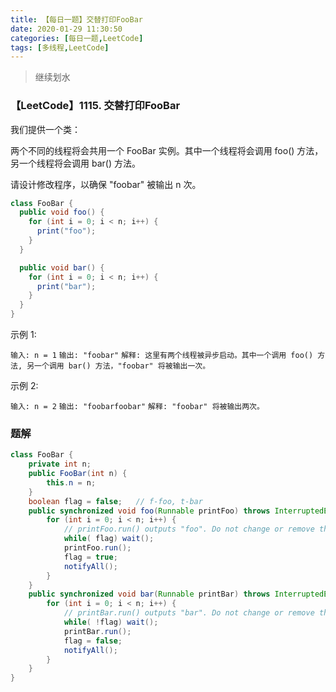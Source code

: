```yaml
---
title: 【每日一题】交替打印FooBar
date: 2020-01-29 11:30:50
categories: [每日一题,LeetCode]
tags: [多线程,LeetCode]
---
```


> 继续划水

### 【LeetCode】1115. 交替打印FooBar

我们提供一个类：

两个不同的线程将会共用一个 FooBar 实例。其中一个线程将会调用 foo() 方法，另一个线程将会调用 bar() 方法。

请设计修改程序，以确保 "foobar" 被输出 n 次。

<!--more-->

```java
class FooBar {
  public void foo() {
    for (int i = 0; i < n; i++) {
      print("foo");
    }
  }

  public void bar() {
    for (int i = 0; i < n; i++) {
      print("bar");
    }
  }
}
```

 

示例 1:

`输入: n = 1`
`输出: "foobar"`
`解释: 这里有两个线程被异步启动。其中一个调用 foo() 方法, 另一个调用 bar() 方法，"foobar" 将被输出一次。`

示例 2:

`输入: n = 2`
`输出: "foobarfoobar"`
`解释: "foobar" 将被输出两次。`

### 题解

```java
class FooBar {
    private int n;
    public FooBar(int n) {
        this.n = n;
    }
    boolean flag = false;   // f-foo, t-bar
    public synchronized void foo(Runnable printFoo) throws InterruptedException {
        for (int i = 0; i < n; i++) {
            // printFoo.run() outputs "foo". Do not change or remove this line.
            while( flag) wait();
            printFoo.run();
            flag = true;
            notifyAll();
        }
    }
    public synchronized void bar(Runnable printBar) throws InterruptedException {
        for (int i = 0; i < n; i++) {
            // printBar.run() outputs "bar". Do not change or remove this line.
            while( !flag) wait();
            printBar.run();
            flag = false;
            notifyAll();
        }
    }
}
```

